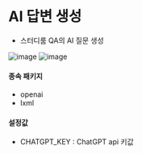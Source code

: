 # AI 답변 생성

- 스터디룸 QA의 AI 질문 생성

![image](https://github.com/PDA-PRO/COCO-plugin/assets/80380576/b1d8a7f1-ba0f-4614-8221-06827928d78d)
![image](https://github.com/PDA-PRO/COCO-plugin/assets/80380576/1ca3e29d-967c-4624-9e94-e69d45aa7343)


#### 종속 패키지

- openai
- lxml

#### 설정값

- CHATGPT_KEY : ChatGPT api 키값
